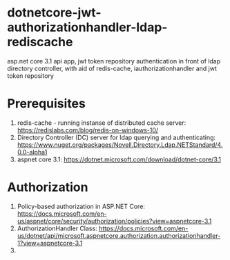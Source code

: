 # dotnetcore-jwt-authorizationhandler-ldap-rediscache
asp.net core 3.1 api app, jwt token repository authentication in front of ldap directory controller, with aid of redis-cache, iauthorizationhandler and jwt token repository

# Prerequisites
1. redis-cache - running instanse of distributed cache server: 
https://redislabs.com/blog/redis-on-windows-10/
2. Directory Controller (DC) server for ldap querying and authenticating:
https://www.nuget.org/packages/Novell.Directory.Ldap.NETStandard/4.0.0-alpha1
3. aspnet core 3.1:
https://dotnet.microsoft.com/download/dotnet-core/3.1

# Authorization
1. Policy-based authorization in ASP.NET Core:
https://docs.microsoft.com/en-us/aspnet/core/security/authorization/policies?view=aspnetcore-3.1
2. AuthorizationHandler<TRequirement> Class:
https://docs.microsoft.com/en-us/dotnet/api/microsoft.aspnetcore.authorization.authorizationhandler-1?view=aspnetcore-3.1
3. 
